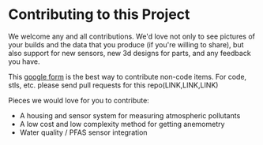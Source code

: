 # Contributing to this Project

We welcome any and all contributions. We'd love not only to see pictures of your builds and the data
that you produce (if you're willing to share), but also support for new sensors, new 3d designs for 
parts, and any feedback you have.

This [google form](https://forms.gle/mJmh5QLR8TvUpvbg8) is the best way to contribute non-code items. 
For code, stls, etc. please send pull requests for this repo(LINK,LINK,LINK)

Pieces we would love for you to contribute:

* A housing and sensor system for measuring atmospheric pollutants
* A low cost and low complexity method for getting anemometry
* Water quality / PFAS sensor integration

